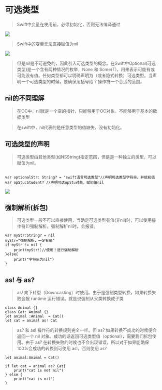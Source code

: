 # 可选类型

> Swift中变量在使用前，必须初始化，否则无法编译通过


![][1]

> Swift中的变量无法直接赋值为nil

![][2]


> 但是nil是不可避免的，因此引入可选类型的概念。在Swift中Optional(可选类型)是一个含有两种情况的枚举，None 和 Some(T)，用来表示可能有或可能没有值。任何类型都可以明确声明为（或者隐式转换）可选类型。当声明一个可选类型的时候，要确保用括号给 ? 操作符一个合适的范围。

## nil的不同理解

> 在OC中，nil就是一个空的指针，只能够用于OC对象，不能够用于基本的数据类型

> 在swift中，nil代表的是任意类型的值缺失，没有初始化。


## 可选类型的声明

> 可选类型由其他类型(如NSString)指定范围，但是是一种独立的类型，可以赋值为nil。

```

var optionalStr: String? = "swift语言可选类型"//声明可选类型字符串，并赋初值
var opStu:Student? //声明可选opStu对象，赋初值nil

```

![][3]

## 强制解析(拆包)

> 可选类型一般不可以直接使用，当确定可选类型有值(非nil)时，可以使用操作符(!)强制解析。强制解析nil时，会报错。

```
var myStr:String? = nil
myStr="强制解析，一定有值"
if myStr != nil {
    print(myStr!)//使用！进行强制解析
}else{
    print("字符串为nil")
}
```

## as! 与 as?

> as! 向下转型（Downcasting）时使用。由于是强制类型转换，如果转换失败会报 runtime 运行错误。就是说强制从父类转换成子类

```
class Animal {}
class Cat: Animal {}
let animal :Animal  = Cat()
let cat = animal as! Cat
```

> as? 和 as! 操作符的转换规则完全一样。但 as? 如果转换不成功的时候便会返回一个 nil 对象。成功的话返回可选类型值（optional），需要我们拆包使用。由于 as? 在转换失败的时候也不会出现错误，所以对于如果能确保100%会成功的转换则可使用 as!，否则使用 as?

```
let animal:Animal = Cat()

if let cat = animal as? Cat{
    print("cat is not nil")
} else {
    print("cat is nil")
}
```



[1]: pic/1.png
[2]: pic/2.png
[3]: pic/3.png